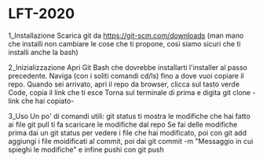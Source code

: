 # LFT-2020
1_Installazione
Scarica git da https://git-scm.com/downloads (man mano che installi non cambiare le cose che ti propone, così siamo sicuri che ti installi anche la bash)

2_Inizializzazione
Apri Git Bash che dovrebbe installarti l'installer al passo precedente.
Naviga (con i soliti comandi cd/ls) fino a dove vuoi copiare il repo.
Quando sei arrivato, apri il repo da browser, clicca sul tasto verde Code, copia il link che ti esce
Torna sul terminale di prima e digita git clone -link che hai copiato-

3_Uso
Un po' di comandi utili:
git status ti mostra le modifiche che hai fatto ai file
git pull ti fa scaricare le modifiche dal repo
Se fai delle modifiche prima dai un git status per vedere i file che hai modificato, poi con git add aggiungi i file moidificati al commit, poi dai git commit -m "Messaggio in cui spieghi le modifiche" e infine pushi con git push 
